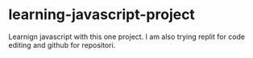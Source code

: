 # learning-javascript-project

Learnign javascript with this one project.
I am also trying replit for code editing and github for repositori.